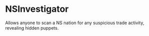 # NSInvestigator
Allows anyone to scan a NS nation for any suspicious trade activity, revealing hidden puppets.
